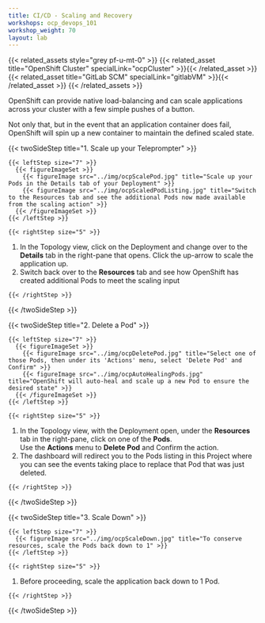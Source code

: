 ```yaml
---
title: CI/CD - Scaling and Recovery
workshops: ocp_devops_101
workshop_weight: 70
layout: lab
---
```


{{< related_assets style="grey pf-u-mt-0" >}}
  {{< related_asset title="OpenShift Cluster" specialLink="ocpCluster" >}}{{< /related_asset >}}
  {{< related_asset title="GitLab SCM" specialLink="gitlabVM" >}}{{< /related_asset >}}
{{< /related_assets >}}

OpenShift can provide native load-balancing and can scale applications across your cluster with a few simple pushes of a button.

Not only that, but in the event that an application container does fail, OpenShift will spin up a new container to maintain the defined scaled state.

{{< twoSideStep title="1. Scale up your Teleprompter" >}}
    
    {{< leftStep size="7" >}}
      {{< figureImageSet >}}
        {{< figureImage src="../img/ocpScalePod.jpg" title="Scale up your Pods in the Details tab of your Deployment" >}}
        {{< figureImage src="../img/ocpScaledPodListing.jpg" title="Switch to the Resources tab and see the additional Pods now made available from the scaling action" >}}
      {{< /figureImageSet >}}
    {{< /leftStep >}}

    {{< rightStep size="5" >}}

<ol>
  <li>In the Topology view, click on the Deployment and change over to the <strong>Details</strong> tab in the right-pane that opens.  Click the up-arrow to scale the application up.</li>
  <li>Switch back over to the <strong>Resources</strong> tab and see how OpenShift has created additional Pods to meet the scaling input</li>
</ol>

    {{< /rightStep >}}
{{< /twoSideStep >}}

{{< twoSideStep title="2. Delete a Pod" >}}
    
    {{< leftStep size="7" >}}
      {{< figureImageSet >}}
        {{< figureImage src="../img/ocpDeletePod.jpg" title="Select one of those Pods, then under its 'Actions' menu, select 'Delete Pod' and Confirm" >}}
        {{< figureImage src="../img/ocpAutoHealingPods.jpg" title="OpenShift will auto-heal and scale up a new Pod to ensure the desired state" >}}
      {{< /figureImageSet >}}
    {{< /leftStep >}}

    {{< rightStep size="5" >}}

<ol>
  <li>In the Topology view, with the Deployment open, under the <strong>Resources</strong> tab in the right-pane, click on one of the <strong>Pods</strong>.<br />Use the <strong>Actions</strong> menu to <strong>Delete Pod</strong> and Confirm the action.</li>
  <li>The dashboard will redirect you to the Pods listing in this Project where you can see the events taking place to replace that Pod that was just deleted.</li>
</ol>

    {{< /rightStep >}}
{{< /twoSideStep >}}

{{< twoSideStep title="3. Scale Down" >}}
    
    {{< leftStep size="7" >}}
      {{< figureImage src="../img/ocpScaleDown.jpg" title="To conserve resources, scale the Pods back down to 1" >}}
    {{< /leftStep >}}

    {{< rightStep size="5" >}}

<ol>
  <li>Before proceeding, scale the application back down to 1 Pod.</li>
</ol>

    {{< /rightStep >}}
{{< /twoSideStep >}}